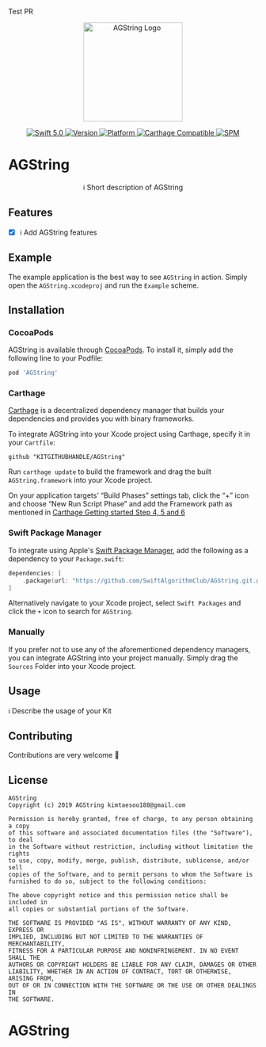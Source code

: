Test PR
<p align="center">
   <img width="200" src="https://raw.githubusercontent.com/SvenTiigi/SwiftKit/gh-pages/readMeAssets/SwiftKitLogo.png" alt="AGString Logo">
</p>

<p align="center">
   <a href="https://developer.apple.com/swift/">
      <img src="https://img.shields.io/badge/Swift-5.0-orange.svg?style=flat" alt="Swift 5.0">
   </a>
   <a href="http://cocoapods.org/pods/AGString">
      <img src="https://img.shields.io/cocoapods/v/AGString.svg?style=flat" alt="Version">
   </a>
   <a href="http://cocoapods.org/pods/AGString">
      <img src="https://img.shields.io/cocoapods/p/AGString.svg?style=flat" alt="Platform">
   </a>
   <a href="https://github.com/Carthage/Carthage">
      <img src="https://img.shields.io/badge/Carthage-compatible-4BC51D.svg?style=flat" alt="Carthage Compatible">
   </a>
   <a href="https://github.com/apple/swift-package-manager">
      <img src="https://img.shields.io/badge/Swift%20Package%20Manager-compatible-brightgreen.svg" alt="SPM">
   </a>
</p>

# AGString

<p align="center">
ℹ️ Short description of AGString
</p>

## Features

- [x] ℹ️ Add AGString features

## Example

The example application is the best way to see `AGString` in action. Simply open the `AGString.xcodeproj` and run the `Example` scheme.

## Installation

### CocoaPods

AGString is available through [CocoaPods](http://cocoapods.org). To install
it, simply add the following line to your Podfile:

```bash
pod 'AGString'
```

### Carthage

[Carthage](https://github.com/Carthage/Carthage) is a decentralized dependency manager that builds your dependencies and provides you with binary frameworks.

To integrate AGString into your Xcode project using Carthage, specify it in your `Cartfile`:

```ogdl
github "KITGITHUBHANDLE/AGString"
```

Run `carthage update` to build the framework and drag the built `AGString.framework` into your Xcode project. 

On your application targets’ “Build Phases” settings tab, click the “+” icon and choose “New Run Script Phase” and add the Framework path as mentioned in [Carthage Getting started Step 4, 5 and 6](https://github.com/Carthage/Carthage/blob/master/README.md#if-youre-building-for-ios-tvos-or-watchos)

### Swift Package Manager

To integrate using Apple's [Swift Package Manager](https://swift.org/package-manager/), add the following as a dependency to your `Package.swift`:

```swift
dependencies: [
    .package(url: "https://github.com/SwiftAlgorithmClub/AGString.git.git", from: "1.0.0")
]
```

Alternatively navigate to your Xcode project, select `Swift Packages` and click the `+` icon to search for `AGString`.

### Manually

If you prefer not to use any of the aforementioned dependency managers, you can integrate AGString into your project manually. Simply drag the `Sources` Folder into your Xcode project.

## Usage

ℹ️ Describe the usage of your Kit

## Contributing
Contributions are very welcome 🙌

## License

```
AGString
Copyright (c) 2019 AGString kimtaesoo188@gmail.com

Permission is hereby granted, free of charge, to any person obtaining a copy
of this software and associated documentation files (the "Software"), to deal
in the Software without restriction, including without limitation the rights
to use, copy, modify, merge, publish, distribute, sublicense, and/or sell
copies of the Software, and to permit persons to whom the Software is
furnished to do so, subject to the following conditions:

The above copyright notice and this permission notice shall be included in
all copies or substantial portions of the Software.

THE SOFTWARE IS PROVIDED "AS IS", WITHOUT WARRANTY OF ANY KIND, EXPRESS OR
IMPLIED, INCLUDING BUT NOT LIMITED TO THE WARRANTIES OF MERCHANTABILITY,
FITNESS FOR A PARTICULAR PURPOSE AND NONINFRINGEMENT. IN NO EVENT SHALL THE
AUTHORS OR COPYRIGHT HOLDERS BE LIABLE FOR ANY CLAIM, DAMAGES OR OTHER
LIABILITY, WHETHER IN AN ACTION OF CONTRACT, TORT OR OTHERWISE, ARISING FROM,
OUT OF OR IN CONNECTION WITH THE SOFTWARE OR THE USE OR OTHER DEALINGS IN
THE SOFTWARE.
```
# AGString
